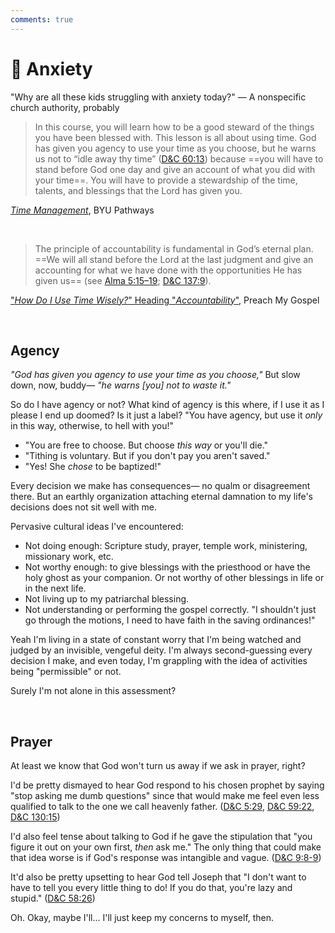 ```yaml
---
comments: true
---
```

# 😬 Anxiety

"Why are all these kids struggling with anxiety today?" — A nonspecific church authority, probably

>In this course, you will learn how to be a good steward of the things you have been blessed with. This lesson is all about using time. God has given you agency to use your time as you choose, but he warns us not to “idle away thy time” ([D&C 60:13](https://www.lds.org/scriptures/dc-testament/dc/60.13?lang=eng)) because ==you will have to stand before God one day and give an account of what you did with your time==. You will have to provide a stewardship of the time, talents, and blessings that the Lord has given you.

_[Time Management](https://resourcecenter.byupathway.edu/pc-101-w03-lesson-time-management-and-goals)_, BYU Pathways

&nbsp;

>The principle of accountability is fundamental in God’s eternal plan. ==We will all stand before the Lord at the last judgment and give an accounting for what we have done with the opportunities He has given us== (see [Alma 5:15–19](https://www.churchofjesuschrist.org/study/scriptures/bofm/alma/5.15-19?lang=eng#p15); [D&C 137:9](https://www.churchofjesuschrist.org/study/scriptures/dc-testament/dc/137.9?lang=eng#p9)).

["_How Do I Use Time Wisely?_" Heading "_Accountability_"](https://www.churchofjesuschrist.org/study/manual/preach-my-gospel-a-guide-to-missionary-service/how-do-i-use-time-wisely?lang=eng&id=p104#p104), Preach My Gospel

&nbsp;

## Agency
_"God has given you agency to use your time as you choose,"_ But slow down, now, buddy— _"he warns [you] not to waste it."_

So do I have agency or not? What kind of agency is this where, if I use it as I please I end up doomed? Is it just a label? "You have agency, but use it _only_ in this way, otherwise, to hell with you!"

- "You are free to choose. But choose _this way_ or you'll die."
- "Tithing is voluntary. But if you don't pay you aren't saved."
- "Yes! She _chose_ to be baptized!"

Every decision we make has consequences— no qualm or disagreement there. But an earthly organization attaching eternal damnation to my life's decisions does not sit well with me.

Pervasive cultural ideas I've encountered:

- Not doing enough: Scripture study, prayer, temple work, ministering, missionary work, etc.
- Not worthy enough: to give blessings with the priesthood or have the holy ghost as your companion. Or not worthy of other blessings in life or in the next life. 
- Not living up to my patriarchal blessing.
- Not understanding or performing the gospel correctly. "I shouldn't just go through the motions, I need to have faith in the saving ordinances!"

Yeah I'm living in a state of constant worry that I'm being watched and judged by an invisible, vengeful deity. I'm always second-guessing every decision I make, and even today, I'm grappling with the idea of activities being "permissible" or not.

Surely I'm not alone in this assessment?

&nbsp;

## Prayer
At least we know that God won't turn us away if we ask in prayer, right? 

I'd be pretty dismayed to hear God respond to his chosen prophet by saying "stop asking me dumb questions" since that would make me feel even less qualified to talk to the one we call heavenly father. ([D&C 5:29](https://www.churchofjesuschrist.org/study/scriptures/dc-testament/dc/5?lang=eng&id=p29#p29), [D&C 59:22](https://www.churchofjesuschrist.org/study/scriptures/dc-testament/dc/59?lang=eng&id=p22#p22), [D&C 130:15](https://www.churchofjesuschrist.org/study/scriptures/dc-testament/dc/130?lang=eng&id=p15#p15))

I'd also feel tense about talking to God if he gave the stipulation that "you figure it out on your own first, *then* ask me." The only thing that could make that idea worse is if God's response was intangible and vague. ([D&C 9:8-9](https://www.churchofjesuschrist.org/study/scriptures/dc-testament/dc/9?lang=eng&id=p8-p9#p8))

It'd also be pretty upsetting to hear God tell Joseph that "I don't want to have to tell you every little thing to do! If you do that, you're lazy and stupid." ([D&C 58:26](https://www.churchofjesuschrist.org/study/scriptures/dc-testament/dc/58?lang=eng&id=p26#p26))

Oh. Okay, maybe I'll... I'll just keep my concerns to myself, then.